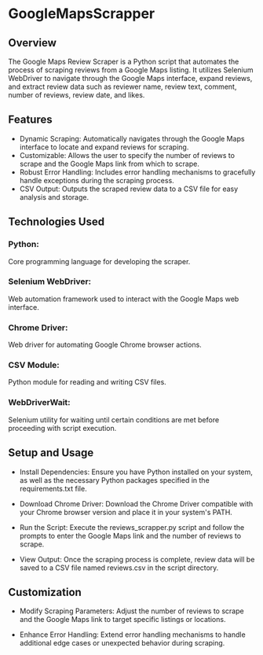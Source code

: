 # GoogleMapsScrapper

## Overview

The Google Maps Review Scraper is a Python script that automates the process of scraping reviews from a Google Maps listing. It utilizes Selenium WebDriver to navigate through the Google Maps interface, expand reviews, and extract review data such as reviewer name, review text, comment, number of reviews, review date, and likes.

## Features

- Dynamic Scraping: Automatically navigates through the Google Maps interface to locate and expand reviews for scraping.
- Customizable: Allows the user to specify the number of reviews to scrape and the Google Maps link from which to scrape.
- Robust Error Handling: Includes error handling mechanisms to gracefully handle exceptions during the scraping process.
- CSV Output: Outputs the scraped review data to a CSV file for easy analysis and storage.

## Technologies Used

### Python: 

Core programming language for developing the scraper.

### Selenium WebDriver: 

Web automation framework used to interact with the Google Maps web interface.

### Chrome Driver: 

Web driver for automating Google Chrome browser actions.

### CSV Module: 

Python module for reading and writing CSV files.

### WebDriverWait: 

Selenium utility for waiting until certain conditions are met before proceeding with script execution.

## Setup and Usage

- Install Dependencies: Ensure you have Python installed on your system, as well as the necessary Python packages specified in the requirements.txt file.

- Download Chrome Driver: Download the Chrome Driver compatible with your Chrome browser version and place it in your system's PATH.

- Run the Script: Execute the reviews_scrapper.py script and follow the prompts to enter the Google Maps link and the number of reviews to scrape.

- View Output: Once the scraping process is complete, review data will be saved to a CSV file named reviews.csv in the script directory.


## Customization

- Modify Scraping Parameters: Adjust the number of reviews to scrape and the Google Maps link to target specific listings or locations.

- Enhance Error Handling: Extend error handling mechanisms to handle additional edge cases or unexpected behavior during scraping.
